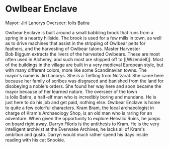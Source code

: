 # Owlbear Enclave
Mayor: Jiri Lanorys
Overseer: Iolis Batira

Owlbear Enclave is built around a small babbling brook that runs from a spring in a nearby hillside. The brook is used for a few mills in town, as well as to drive machines that assist in the stripping of Owlbear pelts for feathers, and the harvesting of Owlbear talons. Master Harvester Bob Biggum extracts the livers of the harvested Owlbears. These are most often used in Alchemy, and such most are shipped off to [[Wizendell]]. Most of the buildings in the village are built in a very medieval European style, but with many different colors, more like some Scandinavian towns. The mayor's name is Jiri Lanorys. She is a Tiefling from No'zaral. She came here because her family of scribes was disgraced and banished from the land for disobeying a noble's orders. She found her way here and soon became the mayor because of her learned nature. The overseer of the town is Iolis Batira, a half-elf man who is incredibly boring and mundane. He is just here to do his job and get paid, nothing else.
Owlbear Enclave is home to quite a few colorful characters. Kram Bram, the local archaeologist in charge of Kram's Archaeology Shop, is an old man who is raring for an adventure. When given the opportunity to explore Helvalic Ruins, he jumps on board right away. Darryn Filoris is the antithesis to Kram. He is the very intelligent archivist at the Everwake Archives, he lacks all of Kram's ambition and gusto. Darryn would much rather spend his days inside reading with his cat Snookie.